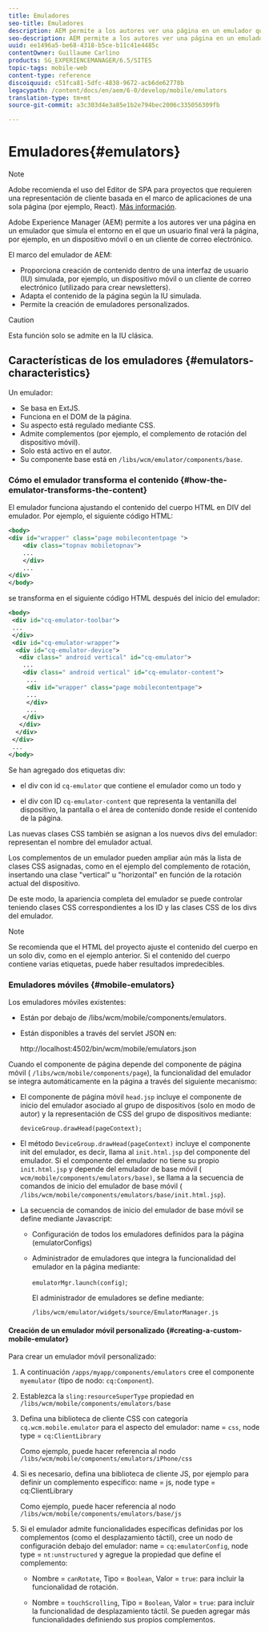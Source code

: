 ```yaml
---
title: Emuladores
seo-title: Emuladores
description: AEM permite a los autores ver una página en un emulador que simula el entorno en el que un usuario final verá la página
seo-description: AEM permite a los autores ver una página en un emulador que simula el entorno en el que un usuario final verá la página
uuid: ee1496a5-be68-4318-b5ce-b11c41e4485c
contentOwner: Guillaume Carlino
products: SG_EXPERIENCEMANAGER/6.5/SITES
topic-tags: mobile-web
content-type: reference
discoiquuid: c51fca81-5dfc-4838-9672-acb6de62778b
legacypath: /content/docs/en/aem/6-0/develop/mobile/emulators
translation-type: tm+mt
source-git-commit: a3c303d4e3a85e1b2e794bec2006c335056309fb

---
```



# Emuladores{#emulators}

>[!NOTE]
>
>Adobe recomienda el uso del Editor de SPA para proyectos que requieren una representación de cliente basada en el marco de aplicaciones de una sola página (por ejemplo, React). [Más información](/help/sites-developing/spa-overview.md).

Adobe Experience Manager (AEM) permite a los autores ver una página en un emulador que simula el entorno en el que un usuario final verá la página, por ejemplo, en un dispositivo móvil o en un cliente de correo electrónico.

El marco del emulador de AEM:

* Proporciona creación de contenido dentro de una interfaz de usuario (IU) simulada, por ejemplo, un dispositivo móvil o un cliente de correo electrónico (utilizado para crear newsletters).
* Adapta el contenido de la página según la IU simulada.
* Permite la creación de emuladores personalizados.

>[!CAUTION]
>
>Esta función solo se admite en la IU clásica.

## Características de los emuladores {#emulators-characteristics}

Un emulador:

* Se basa en ExtJS.
* Funciona en el DOM de la página.
* Su aspecto está regulado mediante CSS.
* Admite complementos (por ejemplo, el complemento de rotación del dispositivo móvil).
* Solo está activo en el autor.
* Su componente base está en `/libs/wcm/emulator/components/base`.

### Cómo el emulador transforma el contenido {#how-the-emulator-transforms-the-content}

El emulador funciona ajustando el contenido del cuerpo HTML en DIV del emulador. Por ejemplo, el siguiente código HTML:

```xml
<body>
<div id="wrapper" class="page mobilecontentpage ">
    <div class="topnav mobiletopnav">
    ...
    </div>
    ...
</div>
</body>
```

se transforma en el siguiente código HTML después del inicio del emulador:

```xml
<body>
 <div id="cq-emulator-toolbar">
 ...
 </div>
 <div id="cq-emulator-wrapper">
  <div id="cq-emulator-device">
   <div class=" android vertical" id="cq-emulator">
    ...
    <div class=" android vertical" id="cq-emulator-content">
     ...
     <div id="wrapper" class="page mobilecontentpage">
     ...
     </div>
     ...
    </div>
   </div>
  </div>
 </div>
 ...
</body>
```

Se han agregado dos etiquetas div:

* el div con id `cq-emulator` que contiene el emulador como un todo y

* el div con ID `cq-emulator-content` que representa la ventanilla del dispositivo, la pantalla o el área de contenido donde reside el contenido de la página.

Las nuevas clases CSS también se asignan a los nuevos divs del emulador: representan el nombre del emulador actual.

Los complementos de un emulador pueden ampliar aún más la lista de clases CSS asignadas, como en el ejemplo del complemento de rotación, insertando una clase &quot;vertical&quot; u &quot;horizontal&quot; en función de la rotación actual del dispositivo.

De este modo, la apariencia completa del emulador se puede controlar teniendo clases CSS correspondientes a los ID y las clases CSS de los divs del emulador.

>[!NOTE]
>
>Se recomienda que el HTML del proyecto ajuste el contenido del cuerpo en un solo div, como en el ejemplo anterior. Si el contenido del cuerpo contiene varias etiquetas, puede haber resultados impredecibles.

### Emuladores móviles {#mobile-emulators}

Los emuladores móviles existentes:

* Están por debajo de /libs/wcm/mobile/components/emulators.
* Están disponibles a través del servlet JSON en:

   http://localhost:4502/bin/wcm/mobile/emulators.json

Cuando el componente de página depende del componente de página móvil ( `/libs/wcm/mobile/components/page`), la funcionalidad del emulador se integra automáticamente en la página a través del siguiente mecanismo:

* El componente de página móvil `head.jsp` incluye el componente de inicio del emulador asociado al grupo de dispositivos (solo en modo de autor) y la representación de CSS del grupo de dispositivos mediante:

   `deviceGroup.drawHead(pageContext);`

* El método `DeviceGroup.drawHead(pageContext)` incluye el componente init del emulador, es decir, llama al `init.html.jsp` del componente del emulador. Si el componente del emulador no tiene su propio `init.html.jsp` y depende del emulador de base móvil ( `wcm/mobile/components/emulators/base)`, se llama a la secuencia de comandos de inicio del emulador de base móvil ( `/libs/wcm/mobile/components/emulators/base/init.html.jsp`).

* La secuencia de comandos de inicio del emulador de base móvil se define mediante Javascript:

   * Configuración de todos los emuladores definidos para la página (emulatorConfigs)
   * Administrador de emuladores que integra la funcionalidad del emulador en la página mediante:

      `emulatorMgr.launch(config)`;

      El administrador de emuladores se define mediante:

      `/libs/wcm/emulator/widgets/source/EmulatorManager.js`

#### Creación de un emulador móvil personalizado {#creating-a-custom-mobile-emulator}

Para crear un emulador móvil personalizado:

1. A continuación `/apps/myapp/components/emulators` cree el componente `myemulator` (tipo de nodo: `cq:Component`).

1. Establezca la `sling:resourceSuperType` propiedad en `/libs/wcm/mobile/components/emulators/base`

1. Defina una biblioteca de cliente CSS con categoría `cq.wcm.mobile.emulator` para el aspecto del emulador: name = `css`, node type = `cq:ClientLibrary`

   Como ejemplo, puede hacer referencia al nodo `/libs/wcm/mobile/components/emulators/iPhone/css`

1. Si es necesario, defina una biblioteca de cliente JS, por ejemplo para definir un complemento específico: name = js, node type = cq:ClientLibrary

   Como ejemplo, puede hacer referencia al nodo `/libs/wcm/mobile/components/emulators/base/js`

1. Si el emulador admite funcionalidades específicas definidas por los complementos (como el desplazamiento táctil), cree un nodo de configuración debajo del emulador: name = `cq:emulatorConfig`, node type = `nt:unstructured` y agregue la propiedad que define el complemento:

   * Nombre = `canRotate`, Tipo = `Boolean`, Valor = `true`: para incluir la funcionalidad de rotación.

   * Nombre = `touchScrolling`, Tipo = `Boolean`, Valor = `true`: para incluir la funcionalidad de desplazamiento táctil.
   Se pueden agregar más funcionalidades definiendo sus propios complementos.

